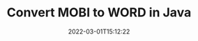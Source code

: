 ---
############################# Static ############################
layout: "auto-gen-conversion"
date: 2022-03-01T15:12:22
draft: false
otherformats: bmp doc docm docx dot dotm dotx epub gif ico jpeg jpg md odt ott pdf png psd rtf tex tif tiff txt xps
breadcrumb: MOBI to WORD in Java

############################# Head ############################
head_title: "MOBI to WORD Converter in Java"
head_description: "Convert MOBI to WORD in Java using a few lines of code. Use the GroupDocs Document Conversion API to convert over 160 file formats."

############################# Header ############################
title: "Convert MOBI to WORD in Java"
description: "MOBI to WORD conversion with a few lines of Java code"
bg_image: "https://cms.admin.containerize.com/templates/aspose/App_Themes/V3/images/bg/header1.png"
bg_overlay: false
button:
    enable: true

############################# SubMenu ############################
submenu:
    enable: true

    left:
        img_alt: "GroupDocs.Conversion for Java"
        image: "https://cms.admin.containerize.com/templates/groupdocs/images/product-logos/90x90-noborder/groupdocs-conversion-java.png"
        product: "GroupDocs.Conversion"
        platform: "Java"



############################# About ############################
about:
    enable: true
    title: "About GroupDocs.Conversion for Java API"
    content: |
        [GroupDocs.Conversion for Java](https://products.groupdocs.com/conversion/java/) can be used to convert Microsoft Word, Excel, PowerPoint, PDF, Visio and other formats. GroupDocs.Conversion is a standalone API that is suitable for back-end and internal systems where high performance is required. It does not depend on any software such as Microsoft or Open Office.
    

overview:
    enable: true
    content: |
        Convert your MOBI files to WORD in Java easily. You can use just a couple of Java code lines in any platform of your choice like - Windows, Linux, macOS.
        You can try MOBI to WORD conversion for free and evaluate conversion results quality.  Along with simple file conversion scenarios you can try more advanced options for loading source MOBI file and for saving output WORD result. 
        
        For example, for the source MOBI file you may use the following load options:

        * auto-detect file format;
        * specify password for protected files (if file format supports it);
        * replace missing fonts to preserve document appearance.
        
        There are also advanced convert options for the WORD file:

        * convert specific document page or page range;
        * add a watermark to the converted WORD file and many more.

        Once conversion is completed you can save your WORD file to the local file path or any third-party storage like FTP, Amazon S3, Google Drive, Dropbox etc. Please note - to convert MOBI to WORD there is no need for any additional software installed - like MS Office, Open Office, Adobe Acrobat Reader etc.


############################# Steps ############################
steps:
    enable: true
    title_left: "Steps to convert MOBI to WORD in Java"
    content_left: |
        [GroupDocs.Conversion for Java](https://products.groupdocs.com/conversion/java/) makes it easy for developers to convert a MOBI file to WORD with a few lines of code.
        
        * Create an instance of the Converter class and provide the file MOBI with the full path
        * Create and set ConvertOptions for WORD type.
        * Call the Converter.Convert method and pass the full path and format (WORD) as a parameter

    title_right: "System Requirements"
    content_right: |
        Basic conversion with GroupDocs.Conversion for Java can be done in just a few simple steps. Our APIs are supported on all major platforms and operating systems. Before executing the code below, make sure you have the following prerequisites installed on your system.

        * Operating systems: Microsoft Windows, Linux, MacOS
        * Development environments: NetBeans, Intellij IDEA, Eclipse, etc.
        * Java runtime: J2SE 6.0 and above
        * Get the latest GroupDocs.Conversion for Java from [Maven](https://repository.groupdocs.com/webapp/#/artifacts/browse/tree/General/repo/com/groupdocs/groupdocs-conversion)
         
    code: |
        ```java    
        // Load source file MOBI for conversion
        Converter converter = new Converter("input.mobi");
        // Prepare conversion options for target format WORD
        ConvertOptions convertOptions = new FileType().fromExtension("word").getConvertOptions();
        // Convert to WORD format
        converter.convert("output.word", convertOptions);
        ```

demos:
    enable: true
    title: "MOBI to WORD Live Demo"
    content: |
       Convert MOBI to WORD now by visiting the [GroupDocs.Conversion App](https://products.groupdocs.app/conversion/family) website. Online demo has the following advantages
          

more_formats:
    enable: true
    title: "Other supported MOBI conversions in Java"
    content: "You can also convert MOBI to many other file formats. Please see the list below."
       
       
back_to_top:
    enable: true
---